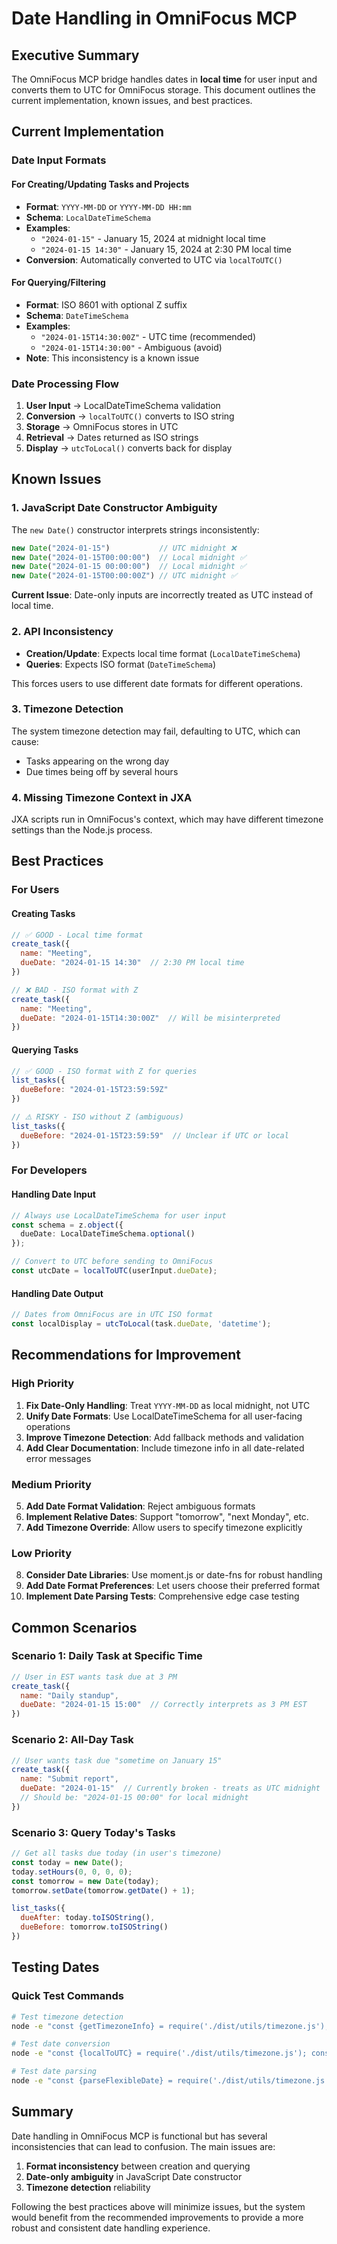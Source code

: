 # Date Handling in OmniFocus MCP

## Executive Summary

The OmniFocus MCP bridge handles dates in **local time** for user input and converts them to UTC for OmniFocus storage. This document outlines the current implementation, known issues, and best practices.

## Current Implementation

### Date Input Formats

#### For Creating/Updating Tasks and Projects
- **Format**: `YYYY-MM-DD` or `YYYY-MM-DD HH:mm`
- **Schema**: `LocalDateTimeSchema`
- **Examples**:
  - `"2024-01-15"` - January 15, 2024 at midnight local time
  - `"2024-01-15 14:30"` - January 15, 2024 at 2:30 PM local time
- **Conversion**: Automatically converted to UTC via `localToUTC()`

#### For Querying/Filtering
- **Format**: ISO 8601 with optional Z suffix
- **Schema**: `DateTimeSchema`
- **Examples**:
  - `"2024-01-15T14:30:00Z"` - UTC time (recommended)
  - `"2024-01-15T14:30:00"` - Ambiguous (avoid)
- **Note**: This inconsistency is a known issue

### Date Processing Flow

1. **User Input** → LocalDateTimeSchema validation
2. **Conversion** → `localToUTC()` converts to ISO string
3. **Storage** → OmniFocus stores in UTC
4. **Retrieval** → Dates returned as ISO strings
5. **Display** → `utcToLocal()` converts back for display

## Known Issues

### 1. JavaScript Date Constructor Ambiguity

The `new Date()` constructor interprets strings inconsistently:

```javascript
new Date("2024-01-15")           // UTC midnight ❌
new Date("2024-01-15T00:00:00")  // Local midnight ✅
new Date("2024-01-15 00:00:00")  // Local midnight ✅
new Date("2024-01-15T00:00:00Z") // UTC midnight ✅
```

**Current Issue**: Date-only inputs are incorrectly treated as UTC instead of local time.

### 2. API Inconsistency

- **Creation/Update**: Expects local time format (`LocalDateTimeSchema`)
- **Queries**: Expects ISO format (`DateTimeSchema`)

This forces users to use different date formats for different operations.

### 3. Timezone Detection

The system timezone detection may fail, defaulting to UTC, which can cause:
- Tasks appearing on the wrong day
- Due times being off by several hours

### 4. Missing Timezone Context in JXA

JXA scripts run in OmniFocus's context, which may have different timezone settings than the Node.js process.

## Best Practices

### For Users

#### Creating Tasks
```javascript
// ✅ GOOD - Local time format
create_task({
  name: "Meeting",
  dueDate: "2024-01-15 14:30"  // 2:30 PM local time
})

// ❌ BAD - ISO format with Z
create_task({
  name: "Meeting",
  dueDate: "2024-01-15T14:30:00Z"  // Will be misinterpreted
})
```

#### Querying Tasks
```javascript
// ✅ GOOD - ISO format with Z for queries
list_tasks({
  dueBefore: "2024-01-15T23:59:59Z"
})

// ⚠️ RISKY - ISO without Z (ambiguous)
list_tasks({
  dueBefore: "2024-01-15T23:59:59"  // Unclear if UTC or local
})
```

### For Developers

#### Handling Date Input
```typescript
// Always use LocalDateTimeSchema for user input
const schema = z.object({
  dueDate: LocalDateTimeSchema.optional()
});

// Convert to UTC before sending to OmniFocus
const utcDate = localToUTC(userInput.dueDate);
```

#### Handling Date Output
```typescript
// Dates from OmniFocus are in UTC ISO format
const localDisplay = utcToLocal(task.dueDate, 'datetime');
```

## Recommendations for Improvement

### High Priority

1. **Fix Date-Only Handling**: Treat `YYYY-MM-DD` as local midnight, not UTC
2. **Unify Date Formats**: Use LocalDateTimeSchema for all user-facing operations
3. **Improve Timezone Detection**: Add fallback methods and validation
4. **Add Clear Documentation**: Include timezone info in all date-related error messages

### Medium Priority

5. **Add Date Format Validation**: Reject ambiguous formats
6. **Implement Relative Dates**: Support "tomorrow", "next Monday", etc.
7. **Add Timezone Override**: Allow users to specify timezone explicitly

### Low Priority

8. **Consider Date Libraries**: Use moment.js or date-fns for robust handling
9. **Add Date Format Preferences**: Let users choose their preferred format
10. **Implement Date Parsing Tests**: Comprehensive edge case testing

## Common Scenarios

### Scenario 1: Daily Task at Specific Time
```javascript
// User in EST wants task due at 3 PM
create_task({
  name: "Daily standup",
  dueDate: "2024-01-15 15:00"  // Correctly interprets as 3 PM EST
})
```

### Scenario 2: All-Day Task
```javascript
// User wants task due "sometime on January 15"
create_task({
  name: "Submit report",
  dueDate: "2024-01-15"  // Currently broken - treats as UTC midnight
  // Should be: "2024-01-15 00:00" for local midnight
})
```

### Scenario 3: Query Today's Tasks
```javascript
// Get all tasks due today (in user's timezone)
const today = new Date();
today.setHours(0, 0, 0, 0);
const tomorrow = new Date(today);
tomorrow.setDate(tomorrow.getDate() + 1);

list_tasks({
  dueAfter: today.toISOString(),
  dueBefore: tomorrow.toISOString()
})
```

## Testing Dates

### Quick Test Commands

```bash
# Test timezone detection
node -e "const {getTimezoneInfo} = require('./dist/utils/timezone.js'); console.log(getTimezoneInfo())"

# Test date conversion
node -e "const {localToUTC} = require('./dist/utils/timezone.js'); console.log(localToUTC('2024-01-15 14:30'))"

# Test date parsing
node -e "const {parseFlexibleDate} = require('./dist/utils/timezone.js'); console.log(parseFlexibleDate('2024-01-15'))"
```

## Summary

Date handling in OmniFocus MCP is functional but has several inconsistencies that can lead to confusion. The main issues are:

1. **Format inconsistency** between creation and querying
2. **Date-only ambiguity** in JavaScript Date constructor
3. **Timezone detection** reliability

Following the best practices above will minimize issues, but the system would benefit from the recommended improvements to provide a more robust and consistent date handling experience.